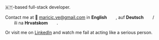 🇦🇹-based full-stack developer.

Contact me at 📧 [maricic.ve@gmail.com](mailto:maricic.ve@gmail.com) in **English** <img src="https://images2.imgbox.com/34/5c/RM8dMJXe_o.png" width="25" height="15"/>, auf **Deutsch** <img src="https://images2.imgbox.com/4c/b1/uo8cd6Ra_o.png" width="25" height="15"/>/<img src="https://images2.imgbox.com/2f/c5/zPiDhSaI_o.png" width="25" height="15"/> ili na **Hrvatskom** <img src="https://images2.imgbox.com/e0/3c/dgPMDunc_o.png" width="25" height="15"/>. 

Or visit me on [LinkedIn](https://www.linkedin.com/in/ve-maricic/) and watch me fail at acting like a serious person. 


